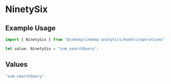# NinetySix

## Example Usage

```typescript
import { NinetySix } from "@inkeep/inkeep-analytics/models/operations";

let value: NinetySix = "sum_searchQuery";
```

## Values

```typescript
"sum_searchQuery"
```